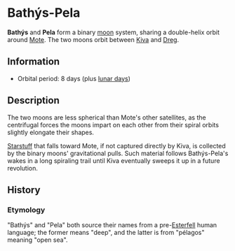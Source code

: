 # Bathýs-Pela

**Bathýs** and **Pela** form a binary [moon](moons-of-mote.md) system, sharing a double-helix orbit around [Mote](../../mote.md). The two moons orbit between [Kiva](kiva.md) and [Dreg](dreg.md).

## Information

- Orbital period: 8 days (plus [lunar days](../../../ch-3-stories-of-mote/timekeeping.md#lunar-day))

## Description

The two moons are less spherical than Mote's other satellites, as the centrifugal forces the moons impart on each other from their spiral orbits slightly elongate their shapes.

[Starstuff](../../../ch-6-mote-treasures/starstuff.md) that falls toward Mote, if not captured directly by Kiva, is collected by the binary moons' gravitational pulls. Such material follows Bathýs-Pela's wakes in a long spiraling trail until Kiva eventually sweeps it up in a future revolution.

## History

### Etymology

"Bathýs" and "Pela" both source their names from a pre-[Esterfell](../../esterfell/esterfell.md) human language; the former means "deep", and the latter is from "pélagos" meaning "open sea".
